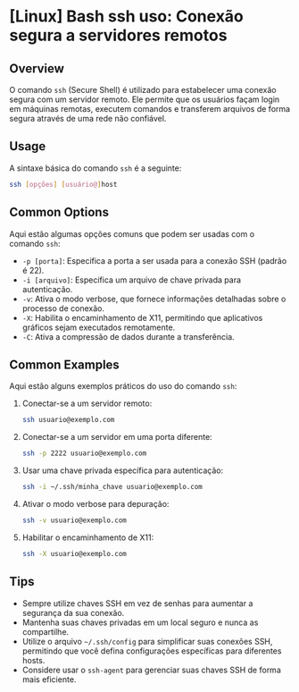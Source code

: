 # [Linux] Bash ssh uso: Conexão segura a servidores remotos

## Overview
O comando `ssh` (Secure Shell) é utilizado para estabelecer uma conexão segura com um servidor remoto. Ele permite que os usuários façam login em máquinas remotas, executem comandos e transferem arquivos de forma segura através de uma rede não confiável.

## Usage
A sintaxe básica do comando `ssh` é a seguinte:

```bash
ssh [opções] [usuário@]host
```

## Common Options
Aqui estão algumas opções comuns que podem ser usadas com o comando `ssh`:

- `-p [porta]`: Especifica a porta a ser usada para a conexão SSH (padrão é 22).
- `-i [arquivo]`: Especifica um arquivo de chave privada para autenticação.
- `-v`: Ativa o modo verbose, que fornece informações detalhadas sobre o processo de conexão.
- `-X`: Habilita o encaminhamento de X11, permitindo que aplicativos gráficos sejam executados remotamente.
- `-C`: Ativa a compressão de dados durante a transferência.

## Common Examples
Aqui estão alguns exemplos práticos do uso do comando `ssh`:

1. Conectar-se a um servidor remoto:
   ```bash
   ssh usuario@exemplo.com
   ```

2. Conectar-se a um servidor em uma porta diferente:
   ```bash
   ssh -p 2222 usuario@exemplo.com
   ```

3. Usar uma chave privada específica para autenticação:
   ```bash
   ssh -i ~/.ssh/minha_chave usuario@exemplo.com
   ```

4. Ativar o modo verbose para depuração:
   ```bash
   ssh -v usuario@exemplo.com
   ```

5. Habilitar o encaminhamento de X11:
   ```bash
   ssh -X usuario@exemplo.com
   ```

## Tips
- Sempre utilize chaves SSH em vez de senhas para aumentar a segurança da sua conexão.
- Mantenha suas chaves privadas em um local seguro e nunca as compartilhe.
- Utilize o arquivo `~/.ssh/config` para simplificar suas conexões SSH, permitindo que você defina configurações específicas para diferentes hosts.
- Considere usar o `ssh-agent` para gerenciar suas chaves SSH de forma mais eficiente.
